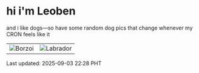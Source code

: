 # hi i'm Leoben

and i like dogs—so have some random dog pics that change whenever my CRON feels like it

|  |  |
|--------|----------|
| ![Borzoi](https://random-dog-vercel.vercel.app/api/random-borzoi?v=1756909711) | ![Labrador](https://random-dog-vercel.vercel.app/api/random-labrador?v=1756909711) |

Last updated: 2025-09-03 22:28 PHT

